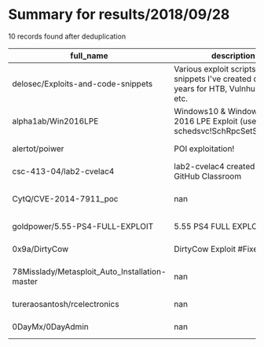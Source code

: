
# Summary for results/2018/09/28
    
10 records found after deduplication

| full_name | description | html_url | matched_list | matched_count | pushed_at | size | stargazers_count | language | forks_count | vul_ids |
|------------------------------------------------|----------------------------------------------------------------------------------------------------|-------------------------------------------------------------------|----------------------------------|-----------------|---------------------------|--------|--------------------|------------|---------------|-------------------|
| delosec/Exploits-and-code-snippets | Various exploit scripts and code snippets I've created over the years for HTB, Vulnhub, CTFs, etc. | https://github.com/delosec/Exploits-and-code-snippets | ['exploit'] | 1 | 2018-09-28 07:33:22+00:00 | 57 | 7 | Python | 6 | [] |
| alpha1ab/Win2016LPE | Windows10 & Windows Server 2016 LPE Exploit (use schedsvc!SchRpcSetSecurity()) | https://github.com/alpha1ab/Win2016LPE | ['exploit'] | 1 | 2018-09-28 05:28:59+00:00 | 668 | 97 | C | 51 | [] |
| alertot/poiwer | POI exploitation! | https://github.com/alertot/poiwer | ['exploit'] | 1 | 2018-09-28 15:58:11+00:00 | 17 | 5 | PHP | 1 | [] |
| csc-413-04/lab2-cvelac4 | lab2-cvelac4 created by GitHub Classroom | https://github.com/csc-413-04/lab2-cvelac4 | ['cve-2'] | 1 | 2018-09-28 03:30:15+00:00 | 9 | 0 | Java | 0 | [] |
| CytQ/CVE-2014-7911_poc | nan | https://github.com/CytQ/CVE-2014-7911_poc | ['cve poc', 'cve-2'] | 2 | 2018-09-28 07:50:21+00:00 | 1099 | 0 | Java | 0 | ['CVE-2014-7911'] |
| goldpower/5.55-PS4-FULL-EXPLOIT | 5.55 PS4 FULL EXPLOIT | https://github.com/goldpower/5.55-PS4-FULL-EXPLOIT | ['exploit'] | 1 | 2018-09-28 08:58:00+00:00 | 0 | 1 | | 0 | [] |
| 0x9a/DirtyCow | DirtyCow Exploit #Fixed | https://github.com/0x9a/DirtyCow | ['exploit'] | 1 | 2018-09-28 09:46:45+00:00 | 4 | 5 | C | 3 | [] |
| 78Misslady/Metasploit_Auto_Installation-master | nan | https://github.com/78Misslady/Metasploit_Auto_Installation-master | ['metasploit module OR payload'] | 1 | 2018-09-28 09:53:46+00:00 | 0 | 0 | nan | 0 | [] |
| tureraosantosh/rcelectronics | nan | https://github.com/tureraosantosh/rcelectronics | ['rce'] | 1 | 2018-09-28 16:05:21+00:00 | 0 | 0 | nan | 0 | [] |
| 0DayMx/0DayAdmin | nan | https://github.com/0DayMx/0DayAdmin | ['0day'] | 1 | 2018-09-28 17:15:09+00:00 | 565 | 0 | C# | 0 | [] |
